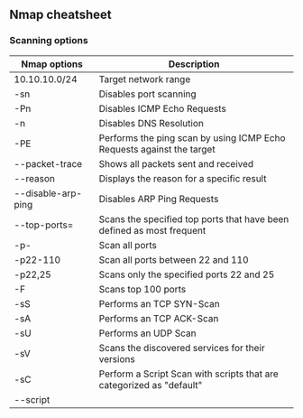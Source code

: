## Nmap cheatsheet

### Scanning options
|Nmap options|Description|
|---|---|
|10.10.10.0/24|	Target network range|
|-sn|Disables port scanning|
|-Pn|Disables ICMP Echo Requests|
|-n|Disables DNS Resolution|
|-PE|Performs the ping scan by using ICMP Echo Requests against the target|
|--packet-trace|Shows all packets sent and received|
|--reason|Displays the reason for a specific result|
|--disable-arp-ping|Disables ARP Ping Requests|
|--top-ports=<num>|Scans the specified top ports that have been defined as most frequent|
|-p-|Scan all ports|
|-p22-110|Scan all ports between 22 and 110|
|-p22,25|Scans only the specified ports 22 and 25|
|-F|Scans top 100 ports|
|-sS|Performs an TCP SYN-Scan|
|-sA|Performs an TCP ACK-Scan|
|-sU|Performs an UDP Scan|
|-sV|Scans the discovered services for their versions|
|-sC|Perform a Script Scan with scripts that are categorized as "default"|
|--script <script>|Performs a Script Scan by using the specified scripts|
|-O|Performs an OS Detection Scan to determine the OS of the target|
|-A|Performs OS Detection, Service Detection, and traceroute scans|
|-D|RND:5	Sets the number of random Decoys that will be used to scan the target|
|-e|Specifies the network interface that is used for the scan|
|-S|10.10.10.200	Specifies the source IP address for the scan|
|-g|Specifies the source port for the scan|
|--dns-server <ns>|DNS resolution is performed by using a specified name server|

### Output Options
|Nmap options|Description|
|---|---|
|-oA filename|Stores the results in all available formats starting with the name of "filename"|
|-oN filename|Stores the results in normal format with the name "filename"|
|-oG filename|Stores the results in "grepable" format with the name of "filename"|
|-oX filename|Stores the results in XML format with the name of "filename"|

### Performance options
|Nmap Options|Description|
|---|---|
|--max-retries <num>|Sets the number of retries for scans of specific ports|
|--stats-every=5s|Displays scan's status every 5 seconds|
|-v/-vv|Displays verbose output during the scan|
|--initial-rtt-timeout 50ms|Sets the specified time value as initial RTT timeout|
|--max-rtt-timeout 100ms|Sets the specified time value as maximum RTT timeout|
|--min-rate 300|Sets the number of packets that will be sent simultaneously|
|-T <0-5>|Specifies the specific timing template|
